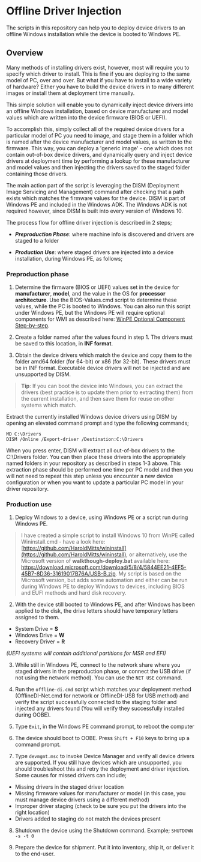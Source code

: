 # Offline Driver Injection
The scripts in this repository can help you to deploy device drivers to an offline Windows installation while the device is booted to Windows PE.

## Overview
Many methods of installing drivers exist, however, most will require you to specify which driver to install. This is fine if you are deploying to the same model of PC, over and over. But what if you have to install to a wide variety of hardware? Either you have to build the device drivers in to many different images or install them at deployment time manually. 

This simple solution will enable you to dynamically inject device drivers into an offline Windows installation, based on device manufacturer and model values which are written into the device firmware (BIOS or UEFI).

To accomplish this, simply collect all of the required device drivers for a particular model of PC you need to image, and stage them in a folder which is named after the device manufacturer and model values, as written to the firmware. This way, you can deploy a 'generic image' - one which does not contain out-of-box device drivers, and dynamically query and inject device drivers at deployment time by performing a lookup for these manufacturer and model values and then injecting the drivers saved to the staged folder containing those drivers.

The main action part of the script is leveraging the DISM (Deployment Image Servicing and Management) command after checking that a path exists which matches the firmware values for the device. DISM is part of Windows PE and included in the Windows ADK. The Windows ADK is not required however, since DISM is built into every version of Windows 10. 

The process flow for offline driver injection is described in 2 steps;

* ***Preproduction Phase***: where machine info is discovered and drivers are staged to a folder

* ***Production Use***: where staged drivers are injected into a device installation, during Windows PE, as follows;

### Preproduction phase

1. Determine the firmware (BIOS or UEFI) values set in the device for **manufacturer**, **model**, and the value in the OS for **processor architecture**. Use the BIOS-Values.cmd script to determine these values, while the PC is booted to Windows. You can also run this script under Windows PE, but the Windows PE will require optional components for WMI as described here: [WinPE Optional Component Step-by-step](https://github.com/HaroldMitts/Build-CustomPE).

2. Create a folder named after the values found in step 1. The drivers must be saved to this location, in **INF format**.

3. Obtain the device drivers which match the device and copy them to the folder amd64 folder (for 64-bit) or x86 (for 32-bit). These drivers must be in INF format. Executable device drivers will not be injected and are unsupported by DISM.

> **Tip**: If you can boot the device into Windows, you can extract the drivers (best practice is to update them prior to extracting them) from the current installation, and then save them for reuse on other systems which match. 

Extract the currently installed Windows device drivers using DISM by opening an elevated command prompt and type the following commands;

````
MD C:\Drivers
DISM /Online /Export-driver /Destination:C:\Drivers
````

When you press enter, DISM will extract all out-of-box drivers to the C:\Drivers folder. You can then place these drivers into the appropriately named folders in your repository as described in steps 1-3 above. This extraction phase should be performed one time per PC model and then you will not need to repeat this step unless you encounter a new device configuration or when you want to update a particular PC model in your driver repository.

### Production use

1. Deploy Windows to a device, using Windows PE or a script run during Windows PE.

> I have created a simple script to install Windows 10 from WinPE called Wininstall.cmd - have a look here: [https://github.com/HaroldMitts/wininstall](https://github.com/HaroldMitts/wininstall), or alternatively, use the Microsoft version of **walkthough-deploy.bat** available here: https://download.microsoft.com/download/5/8/4/5844EE21-4EF5-45B7-8D36-31619017B76A/USB-B.zip. My script is based on the Microsoft version, but adds some automation and either can be run during Windows PE to deploy Windows to devices, including BIOS and EUFI methods and hard disk recovery. 

2. With the device still booted to Windows PE, and after Windows has been applied to the disk, the drive letters should have temporary letters assigned to them. 

* System Drive = **S**
* Windows Drive = **W**
* Recovery Driver = **R**

_(UEFI systems will contain additional partitions for MSR and EFI)_

3. While still in Windows PE, connect to the network share where you staged drivers in the preproduction phase, or connect the USB drive (if not using the network method). You can use the `NET USE` command. 

4. Run the `offline-di.cmd` script which matches your deployment method (OfflineDI-Net.cmd for network or OfflineDI-USB for USB method) and verify the script successfully connected to the staging folder and injected any drivers found (You will verify they successfully installed during OOBE). 

5. Type `Exit`, in the Windows PE command prompt, to reboot the computer

6. The device should boot to OOBE. Press `Shift + F10` keys to bring up a command prompt. 

7. Type `devmgmt.msc` to invoke Device Manager and verify all device drivers are supported. If you still have devices which are unsupported, you should troubleshoot this and retry the deployment and driver injection. Some causes for missed drivers can include; 

* Missing drivers in the staged driver location
* Missing firmware values for manufacturer or model (in this case, you must manage device drivers using a different method)
* Improper driver staging (check to be sure you put the drivers into the right location)
* Drivers added to staging do not match the devices present 

8. Shutdown the device using the Shutdown command. Example; `SHUTDOWN -s -t 0`

9. Prepare the device for shipment. Put it into inventory, ship it, or deliver it to the end-user.

